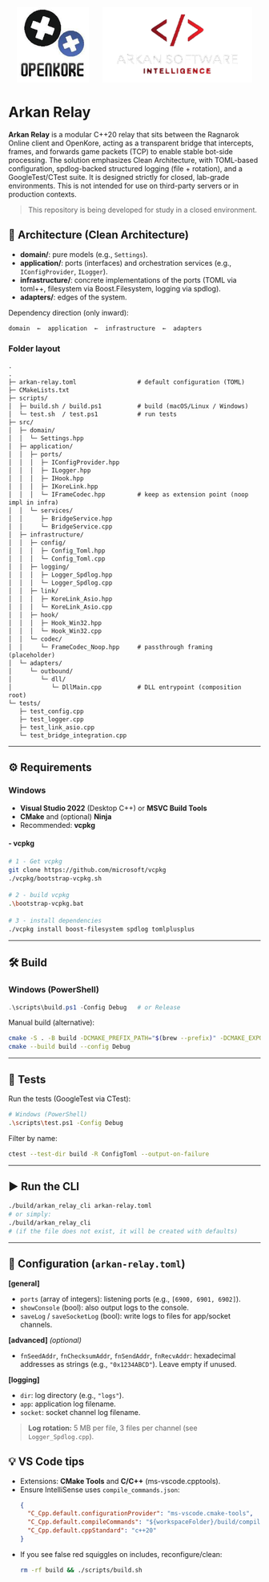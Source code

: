 <p align="center">
  <img src="docs/img/openkore.png" alt="OpenKore" height="150" />
  &nbsp;&nbsp;&nbsp;&nbsp;&nbsp;
  <img src="docs/img/arkansoftware.png" alt="Arkan Software" height="150" />
</p>

# Arkan Relay

**Arkan Relay** is a modular C++20 relay that sits between the Ragnarok Online client and OpenKore, acting as a transparent bridge that intercepts, frames, and forwards game packets (TCP) to enable stable bot-side processing. The solution emphasizes Clean Architecture, with TOML-based configuration, spdlog-backed structured logging (file + rotation), and a GoogleTest/CTest suite. It is designed strictly for closed, lab-grade environments. This is not intended for use on third-party servers or in production contexts.

> This repository is being developed for study in a closed environment.

## 🧱 Architecture (Clean Architecture)

- **domain/**: pure models (e.g., `Settings`).
- **application/**: ports (interfaces) and orchestration services (e.g., `IConfigProvider`, `ILogger`).
- **infrastructure/**: concrete implementations of the ports (TOML via toml++, filesystem via Boost.Filesystem, logging via spdlog).
- **adapters/**: edges of the system.

Dependency direction (only inward):

```
domain  ←  application  ←  infrastructure  ←  adapters
```

### Folder layout

```
.
.
├─ arkan-relay.toml                 # default configuration (TOML)
├─ CMakeLists.txt
├─ scripts/
│  ├─ build.sh / build.ps1          # build (macOS/Linux / Windows)
│  └─ test.sh  / test.ps1           # run tests
├─ src/
│  ├─ domain/
│  │  └─ Settings.hpp
│  ├─ application/
│  │  ├─ ports/
│  │  │  ├─ IConfigProvider.hpp
│  │  │  ├─ ILogger.hpp
│  │  │  ├─ IHook.hpp
│  │  │  ├─ IKoreLink.hpp
│  │  │  └─ IFrameCodec.hpp         # keep as extension point (noop impl in infra)
│  │  └─ services/
│  │     ├─ BridgeService.hpp
│  │     └─ BridgeService.cpp
│  ├─ infrastructure/
│  │  ├─ config/
│  │  │  ├─ Config_Toml.hpp
│  │  │  └─ Config_Toml.cpp
│  │  ├─ logging/
│  │  │  ├─ Logger_Spdlog.hpp
│  │  │  └─ Logger_Spdlog.cpp
│  │  ├─ link/
│  │  │  ├─ KoreLink_Asio.hpp
│  │  │  └─ KoreLink_Asio.cpp
│  │  ├─ hook/
│  │  │  ├─ Hook_Win32.hpp          
│  │  │  └─ Hook_Win32.cpp
│  │  └─ codec/
│  │     └─ FrameCodec_Noop.hpp     # passthrough framing (placeholder)
│  └─ adapters/
│     └─ outbound/
│        └─ dll/
│           └─ DllMain.cpp          # DLL entrypoint (composition root)
└─ tests/
   ├─ test_config.cpp
   ├─ test_logger.cpp
   ├─ test_link_asio.cpp
   └─ test_bridge_integration.cpp
```

---

## ⚙️ Requirements

### Windows
- **Visual Studio 2022** (Desktop C++) or **MSVC Build Tools**
- **CMake** and (optional) **Ninja**
- Recommended: **vcpkg**

#### - vcpkg
```bash
# 1 - Get vcpkg
git clone https://github.com/microsoft/vcpkg
./vcpkg/bootstrap-vcpkg.sh

# 2 - build vcpkg
.\bootstrap-vcpkg.bat

# 3 - install dependencies
./vcpkg install boost-filesystem spdlog tomlplusplus
```

---

## 🛠️ Build

### Windows (PowerShell)
```powershell
.\scripts\build.ps1 -Config Debug   # or Release
```

Manual build (alternative):
```bash
cmake -S . -B build -DCMAKE_PREFIX_PATH="$(brew --prefix)" -DCMAKE_EXPORT_COMPILE_COMMANDS=ON
cmake --build build --config Debug
```

---

## 🧪 Tests

Run the tests (GoogleTest via CTest):

```bash
# Windows (PowerShell)
.\scripts\test.ps1 -Config Debug
```

Filter by name:
```bash
ctest --test-dir build -R ConfigToml --output-on-failure
```

---

## ▶️ Run the CLI

```bash
./build/arkan_relay_cli arkan-relay.toml
# or simply:
./build/arkan_relay_cli
# (if the file does not exist, it will be created with defaults)
```

---

## 🧩 Configuration (`arkan-relay.toml`)

**[general]**
- `ports` (array of integers): listening ports (e.g., `[6900, 6901, 6902]`).
- `showConsole` (bool): also output logs to the console.
- `saveLog` / `saveSocketLog` (bool): write logs to files for app/socket channels.

**[advanced]** *(optional)*
- `fnSeedAddr`, `fnChecksumAddr`, `fnSendAddr`, `fnRecvAddr`: hexadecimal addresses as strings (e.g., `"0x1234ABCD"`). Leave empty if unused.

**[logging]**
- `dir`: log directory (e.g., `"logs"`).
- `app`: application log filename.
- `socket`: socket channel log filename.

> **Log rotation:** 5 MB per file, 3 files per channel (see `Logger_Spdlog.cpp`).


## 💡 VS Code tips

- Extensions: **CMake Tools** and **C/C++** (ms-vscode.cpptools).
- Ensure IntelliSense uses `compile_commands.json`:
  ```json
  {
    "C_Cpp.default.configurationProvider": "ms-vscode.cmake-tools",
    "C_Cpp.default.compileCommands": "${workspaceFolder}/build/compile_commands.json",
    "C_Cpp.default.cppStandard": "c++20"
  }
  ```
- If you see false red squiggles on includes, reconfigure/clean:
  ```bash
  rm -rf build && ./scripts/build.sh
  ```

